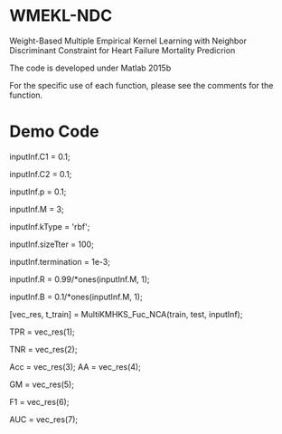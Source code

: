 # WMEKL-NDC
Weight-Based Multiple Empirical Kernel Learning with Neighbor Discriminant Constraint for Heart Failure Mortality Predicrion

The code is developed under Matlab 2015b

For the specific use of each function, please see the comments for the function.
# Demo Code
inputInf.C1 = 0.1;

inputInf.C2 = 0.1;

inputInf.p = 0.1;

inputInf.M = 3;

inputInf.kType = 'rbf';

inputInf.sizeTter = 100; 

inputInf.termination = 1e-3;

inputInf.R = 0.99/*ones(inputInf.M, 1);

inputInf.B = 0.1/*ones(inputInf.M, 1);

[vec_res, t_train] = MultiKMHKS_Fuc_NCA(train, test, inputInf);

TPR = vec_res(1);

TNR = vec_res(2);

Acc = vec_res(3);
AA = vec_res(4);

GM = vec_res(5);

F1 = vec_res(6);

AUC = vec_res(7);
